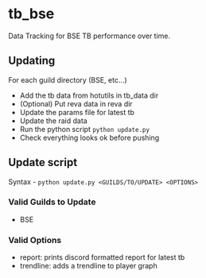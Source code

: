 # tb_bse
Data Tracking for BSE TB performance over time.


## Updating
For each guild directory (BSE, etc...)
- Add the tb data from hotutils in tb_data dir
- (Optional) Put reva data in reva dir
- Update the params file for latest tb
- Update the raid data
- Run the python script
```python update.py```
- Check everything looks ok before pushing

## Update script

Syntax - ```python update.py <GUILDS/TO/UPDATE> <OPTIONS>```

### Valid Guilds to Update
- BSE

### Valid Options
- report: prints discord formatted report for latest tb
- trendline: adds a trendline to player graph
